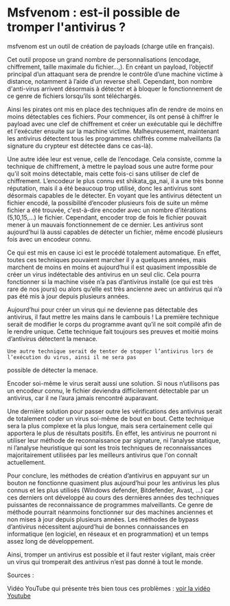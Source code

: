 # Msfvenom : est-il possible de tromper l'antivirus ?

msfvenom est un outil de création de payloads (charge utile en français).

Cet outil propose un grand nombre de personnalisations (encodage, chiffrement, taille maximale du fichier…,).
En créant un payload, l’objectif principal d’un attaquant sera de prendre le contrôle d’une machine victime à
distance, notamment à l’aide d’un reverse shell.
Cependant, bon nombre d'anti-virus arrivent désormais à détecter et à bloquer le fonctionnement de ce genre de
fichiers lorsqu’ils sont téléchargés.


Ainsi les pirates ont mis en place des techniques afin de rendre de moins en moins détectables ces fichiers.
Pour commencer, ils ont pensé à chiffrer le payload avec une clef de chiffrement
et créer un exécutable qui le déchiffre et l'exécuter ensuite sur la machine victime. Malheureusement, maintenant
les antivirus détectent tous les programmes chiffrés comme malveillants
(la signature du crypteur est détectée dans ce cas-là).


Une autre idée leur est venue, celle de l’encodage. Cela consiste, comme la technique de chiffrement, à mettre
le payload sous une autre forme pour qu’il soit moins détectable, mais
cette fois-ci sans utiliser de clef de chiffrement. L’encodeur le plus connu est shikata_ga_nai, il a une très
bonne réputation, mais il a été beaucoup trop utilisé, donc les antivirus
sont désormais capables de le détecter. En voyant que les antivirus détectent un fichier encodé, la possibilité
d’encoder plusieurs fois de suite un même fichier a été trouvée, c'est-à-dire
encoder avec un nombre d’itérations (5,10,15,...) le fichier. Cependant, encoder trop de fois le fichier pouvait
mener à un mauvais fonctionnement de ce dernier. Les antivirus sont aujourd’hui
là aussi capables de détecter un fichier, même encodé plusieurs fois avec un encodeur connu.


Ce qui est mis en cause ici est le procédé totalement automatique. En effet, toutes ces techniques pouvaient
marcher il y a quelques années, mais marchent de moins en moins et aujourd’hui il
est quasiment impossible de créer un virus indétectable des antivirus en un seul clic. Cela pourra fonctionner
si la machine visée n’a pas d’antivirus installé (ce qui est très rare de nos
jours) ou alors qu’elle est très ancienne avec un antivirus qui n’a pas été mis à jour depuis plusieurs années.


Aujourd’hui pour créer un virus qui ne devienne pas détectable des antivirus, il faut mettre les mains dans le
cambouis ! La première technique serait de modifier le corps du programme avant
qu’il ne soit compilé afin de le rendre unique. Cette technique fait toujours ses preuves et moitié moins
d’antivirus détectent la menace.

    Une autre technique serait de tenter de stopper l’antivirus lors de l’exécution du virus, ainsi il ne sera pas
possible de détecter la menace.


Encoder soi-même le virus serait aussi une solution. Si nous n’utilisons pas un encodeur connu, le fichier deviendra
difficilement détectable par un antivirus, car il ne l’aura jamais rencontré
auparavant.


Une dernière solution pour passer outre les vérifications des antivirus serait de totalement coder un virus
soi-même de bout en bout. Cette technique sera la plus complexe et la plus longue,
mais sera certainement celle qui apportera le plus de résultats positifs. En effet, les antivirus ne pourront ni
utiliser leur méthode de reconnaissance par signature, ni l’analyse statique,
ni l’analyse heuristique qui sont les trois techniques de reconnaissances majoritairement utilisées par les
meilleurs antivirus que l'on connaît actuellement.


Pour conclure, les méthodes de création d’antivirus en appuyant sur un bouton ne fonctionne quasiment plus
aujourd’hui pour les antivirus les plus connus et les plus utilisés
(Windows defender, Bitdefender, Avast, ...) car ces derniers ont développé au cours des dernières années des
techniques puissantes de reconnaissance de programmes malveillants. Ce genre
de méthode pourrait néanmoins fonctionner sur des machines anciennes et non mises à jour depuis plusieurs
années. Les méthodes de bypass d’antivirus nécessitent aujourd’hui de bonnes
connaissances en informatique (en logiciel, en réseaux et en programmation) et un temps assez long de
développement.


Ainsi, tromper un antivirus est possible et il faut rester vigilant, mais créer un virus qui tromperait des
antivirus n’est pas donné à tout le monde.


Sources :

Vidéo YouTube qui présente très bien tous ces problèmes : [voir la vidéo Youtube](https://www.youtube.com/watch?v=2H_1ZkZ83gI&t=131s)